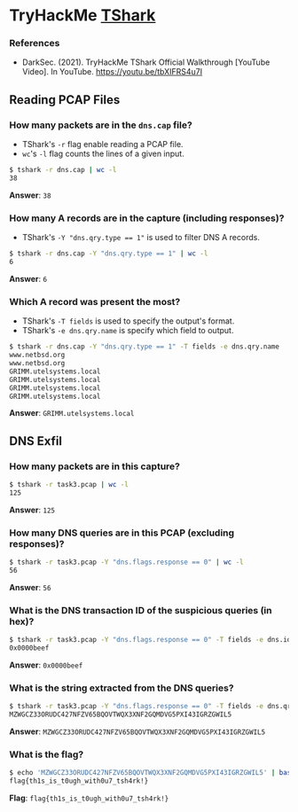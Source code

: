 # TryHackMe [TShark](https://www.tryhackme.com/room/tshark)
### References
* DarkSec. (2021). TryHackMe TShark Official Walkthrough [YouTube Video]. In YouTube. https://youtu.be/tbXIFRS4u7I
## Reading PCAP Files
### How many packets are in the `dns.cap` file?
* TShark's `-r` flag enable reading a PCAP file.
* `wc`'s `-l` flag counts the lines of a given input.
```bash
$ tshark -r dns.cap | wc -l
38
```

**Answer**: `38`
### How many A records are in the capture (including responses)?
* TShark's `-Y "dns.qry.type == 1"` is used to filter DNS A records.
```bash
$ tshark -r dns.cap -Y "dns.qry.type == 1" | wc -l
6
```

**Answer**: `6`
### Which A record was present the most?
* TShark's `-T fields` is used to specify the output's format.
* TShark's `-e dns.qry.name` is specify which field to output.
```bash
$ tshark -r dns.cap -Y "dns.qry.type == 1" -T fields -e dns.qry.name
www.netbsd.org
www.netbsd.org
GRIMM.utelsystems.local
GRIMM.utelsystems.local
GRIMM.utelsystems.local
GRIMM.utelsystems.local
```

**Answer**: `GRIMM.utelsystems.local`
## DNS Exfil
### How many packets are in this capture?
```bash
$ tshark -r task3.pcap | wc -l
125
```
**Answer**: `125`
### How many DNS queries are in this PCAP (excluding responses)?
```bash
$ tshark -r task3.pcap -Y "dns.flags.response == 0" | wc -l
56
```
**Answer**: `56`
### What is the DNS transaction ID of the suspicious queries (in hex)?
```bash
$ tshark -r task3.pcap -Y "dns.flags.response == 0" -T fields -e dns.id
0x0000beef
```
**Answer**: `0x0000beef`
### What is the string extracted from the DNS queries?
```bash
$ tshark -r task3.pcap -Y "dns.flags.response == 0" -T fields -e dns.qry.name | cut -c1 | tr "\n" " " | sed 's/ //g'
MZWGCZ33ORUDC427NFZV65BQOVTWQX3XNF2GQMDVG5PXI43IGRZGWIL5
```
**Answer**: `MZWGCZ33ORUDC427NFZV65BQOVTWQX3XNF2GQMDVG5PXI43IGRZGWIL5`
### What is the flag?
```bash
$ echo 'MZWGCZ33ORUDC427NFZV65BQOVTWQX3XNF2GQMDVG5PXI43IGRZGWIL5' | base32 -d
flag{th1s_is_t0ugh_with0u7_tsh4rk!}
```
**Flag**: `flag{th1s_is_t0ugh_with0u7_tsh4rk!}`